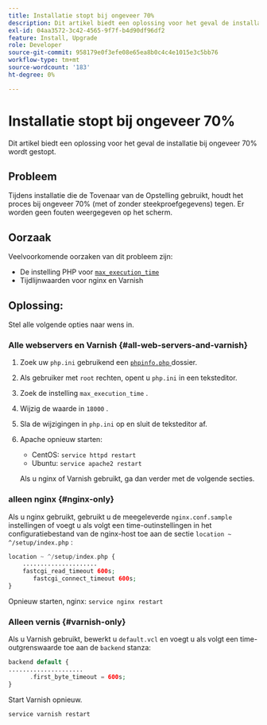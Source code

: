 ```yaml
---
title: Installatie stopt bij ongeveer 70%
description: Dit artikel biedt een oplossing voor het geval de installatie bij ongeveer 70% wordt gestopt.
exl-id: 04aa3572-3c42-4565-9f7f-b4d90df96df2
feature: Install, Upgrade
role: Developer
source-git-commit: 958179e0f3efe08e65ea8b0c4c4e1015e3c5bb76
workflow-type: tm+mt
source-wordcount: '183'
ht-degree: 0%

---
```


# Installatie stopt bij ongeveer 70%

Dit artikel biedt een oplossing voor het geval de installatie bij ongeveer 70% wordt gestopt.

## Probleem

Tijdens installatie die de Tovenaar van de Opstelling gebruikt, houdt het proces bij ongeveer 70% (met of zonder steekproefgegevens) tegen. Er worden geen fouten weergegeven op het scherm.

## Oorzaak

Veelvoorkomende oorzaken van dit probleem zijn:

* De instelling PHP voor [`max_execution_time` ](http://php.net/manual/en/info.configuration.php#ini.max-execution-time)
* Tijdlijnwaarden voor nginx en Varnish

## Oplossing:

Stel alle volgende opties naar wens in.

### Alle webservers en Varnish {#all-web-servers-and-varnish}

1. Zoek uw `php.ini` gebruikend een [`phpinfo.php` ](https://devdocs.magento.com/guides/v2.3/install-gde/prereq/optional.html#install-optional-phpinfo) dossier.
1. Als gebruiker met `root` rechten, opent u `php.ini` in een teksteditor.
1. Zoek de instelling `max_execution_time` .
1. Wijzig de waarde in `18000` .
1. Sla de wijzigingen in `php.ini` op en sluit de teksteditor af.
1. Apache opnieuw starten:

   * CentOS: `service httpd restart`
   * Ubuntu: `service apache2 restart`

   Als u nginx of Varnish gebruikt, ga dan verder met de volgende secties.

### alleen nginx {#nginx-only}

Als u nginx gebruikt, gebruikt u de meegeleverde `nginx.conf.sample` instellingen of voegt u als volgt een time-outinstellingen in het configuratiebestand van de nginx-host toe aan de sectie `location ~ ^/setup/index.php` :

```php
location ~ ^/setup/index.php {
    .....................
    fastcgi_read_timeout 600s;
       fastcgi_connect_timeout 600s;
}
```

Opnieuw starten, nginx: `service nginx restart`

### Alleen vernis {#varnish-only}

Als u Varnish gebruikt, bewerkt u `default.vcl` en voegt u als volgt een time-outgrenswaarde toe aan de `backend` stanza:

```php
backend default {
.....................
      .first_byte_timeout = 600s;
}
```

Start Varnish opnieuw.

```php
service varnish restart
```
